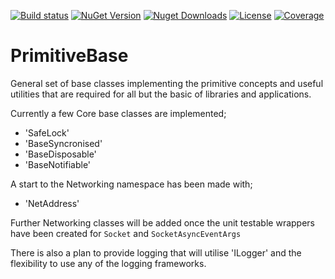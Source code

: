 [![Build status](https://ci.appveyor.com/api/projects/status/qkwacb5jf89oqs71?svg=true)](https://ci.appveyor.com/project/ekwus/primitivebase)
[![NuGet Version](https://img.shields.io/nuget/v/PrimitiveBase.svg)](https://www.nuget.org/packages?q=PrimitiveBase)
[![Nuget Downloads](https://img.shields.io/nuget/dt/PrimitiveBase.svg)](https://www.nuget.org/packages?q=PrimitiveBase)
[![License](https://img.shields.io/github/license/ekwus/PrimitiveBase.svg)](https://raw.githubusercontent.com/ekwus/PrimitiveBase/master/LICENSE)
[![Coverage](https://codecov.io/gh/ekwus/PrimitiveBase/branch/master/graph/badge.svg)](https://codecov.io/gh/ekwus/PrimitiveBase)

# PrimitiveBase

General set of base classes implementing the primitive concepts and useful utilities that are required for all but the basic of libraries and applications.

Currently a few Core base classes are implemented;

* 'SafeLock'
* 'BaseSyncronised'
* 'BaseDisposable'
* 'BaseNotifiable'

A start to the Networking namespace has been made with;

* 'NetAddress'

Further Networking classes will be added once the unit testable wrappers have been created for `Socket` and `SocketAsyncEventArgs`

There is also a plan to provide logging that will utilise 'ILogger' and the flexibility to use any of the logging frameworks.